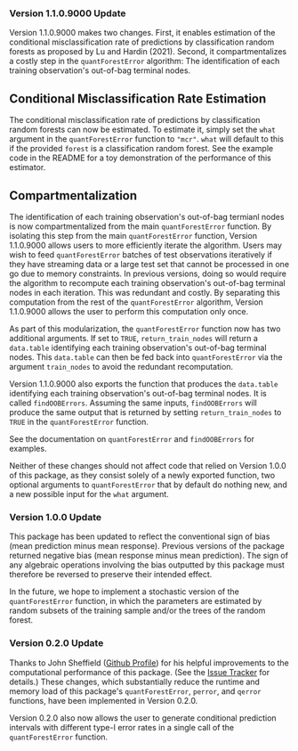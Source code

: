### Version 1.1.0.9000 Update

Version 1.1.0.9000 makes two changes. First, it enables estimation of the conditional misclassification rate of predictions by classification random forests as proposed by Lu and Hardin (2021). Second, it compartmentalizes a costly step in the `quantForestError` algorithm: The identification of each training observation's out-of-bag terminal nodes.

## Conditional Misclassification Rate Estimation

The conditional misclassification rate of predictions by classification random forests can now be estimated. To estimate it, simply set the `what` argument in the `quantForestError` function to `"mcr"`. `what` will default to this if the provided `forest` is a classification random forest. See the example code in the README for a toy demonstration of the performance of this estimator.

## Compartmentalization

The identification of each training observation's out-of-bag termianl nodes is now compartmentalized from the main `quantForestError` function. By isolating this step from the main `quantForestError` function, Version 1.1.0.9000 allows users to more efficiently iterate the algorithm. Users may wish to feed `quantForestError` batches of test observations iteratively if they have streaming data or a large test set that cannot be processed in one go due to memory constraints. In previous versions, doing so would require the algorithm to recompute each training observation's out-of-bag terminal nodes in each iteration. This was redundant and costly. By separating this computation from the rest of the `quantForestError` algorithm, Version 1.1.0.9000 allows the user to perform this computation only once.

As part of this modularization, the `quantForestError` function now has two additional arguments. If set to `TRUE`, `return_train_nodes` will return a `data.table` identifying each training observation's out-of-bag terminal nodes. This `data.table` can then be fed back into `quantForestError` via the argument `train_nodes` to avoid the redundant recomputation.

Version 1.1.0.9000 also exports the function that produces the `data.table` identifying each training observation's out-of-bag terminal nodes. It is called `findOOBErrors`. Assuming the same inputs, `findOOBErrors` will produce the same output that is returned by setting `return_train_nodes` to `TRUE` in the `quantForestError` function.

See the documentation on `quantForestError` and `findOOBErrors` for examples.

Neither of these changes should not affect code that relied on Version 1.0.0 of this package, as they consist solely of a newly exported function, two optional arguments to `quantForestError` that by default do nothing new, and a new possible input for the `what` argument.

### Version 1.0.0 Update

This package has been updated to reflect the conventional sign of bias (mean prediction minus mean response). Previous versions of the package returned negative bias (mean response minus mean prediction). The sign of any algebraic operations involving the bias outputted by this package must therefore be reversed to preserve their intended effect.

In the future, we hope to implement a stochastic version of the `quantForestError` function, in which the parameters are estimated by random subsets of the training sample and/or the trees of the random forest.

### Version 0.2.0 Update

Thanks to John Sheffield ([Github Profile](https://github.com/sheffe)) for his helpful improvements to the computational performance of this package. (See the [Issue Tracker](https://github.com/benjilu/forestError/issues/2) for details.) These changes, which substantially reduce the runtime and memory load of this package's `quantForestError`, `perror`, and `qerror` functions, have been implemented in Version 0.2.0.

Version 0.2.0 also now allows the user to generate conditional prediction intervals with different type-I error rates in a single call of the `quantForestError` function.
